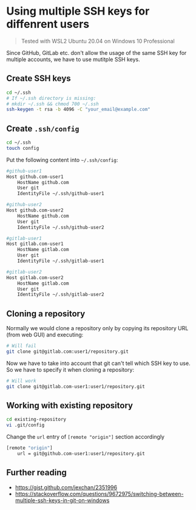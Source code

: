 # Using multiple SSH keys for diffenrent users

> Tested with WSL2 Ubuntu 20.04 on Windows 10 Professional

Since GitHub, GitLab etc. don't allow the usage of the same SSH key for multiple accounts, we have to use mutitple SSH keys.

## Create SSH keys

```bash
cd ~/.ssh
# If ~/.ssh directory is missing:
# mkdir ~/.ssh && chmod 700 ~/.ssh
ssh-keygen -t rsa -b 4096 -C "your_email@example.com"
```

## Create `.ssh/config`

```bash
cd ~/.ssh
touch config
```

Put the following content into `~/.ssh/config`:

```bash
#github-user1
Host github.com-user1
    HostName github.com
    User git
    IdentityFile ~/.ssh/github-user1

#github-user2
Host github.com-user2
    HostName github.com
    User git
    IdentityFile ~/.ssh/github-user2

#gitlab-user1
Host gitlab.com-user1
    HostName gitlab.com
    User git
    IdentityFile ~/.ssh/gitlab-user1

#gitlab-user2
Host gitlab.com-user2
    HostName gitlab.com
    User git
    IdentityFile ~/.ssh/gitlab-user2
```

## Cloning a repository

Normally we would clone a repository only by copying its repository URL (from web GUI) and executing:

```bash
# Will fail
git clone git@gitlab.com:user1/repository.git
```

Now we have to take into account that git can't tell which SSH key to use. So we have to specify it when cloning a repository:

```bash
# Will work
git clone git@gitlab.com-user1:user1/repository.git
```

## Working with existing repository

```bash
cd existing-repository
vi .git/config
```

Change the `url` entry of `[remote "origin"]` section accordingly

```bash
[remote "origin"]
    url = git@github.com-user1:user1/repository.git
```

## Further reading

* <https://gist.github.com/jexchan/2351996>
* <https://stackoverflow.com/questions/9672975/switching-between-multiple-ssh-keys-in-git-on-windows>
